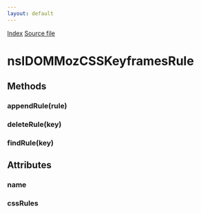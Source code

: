 ```yaml
---
layout: default
---
```

<div id='links'><a href="../index.html">Index</a>
<a href="http://dxr.mozilla.org/mozilla-central/source/dom/interfaces/css/nsIDOMMozCSSKeyframesRule.idl">Source file</a>
</div>

# nsIDOMMozCSSKeyframesRule #

## Methods ##

### appendRule(rule) ###

### deleteRule(key) ###

### findRule(key) ###

## Attributes ##

### name ###

### cssRules ###
